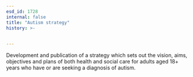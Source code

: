 ```yaml
---
esd_id: 1728
internal: false
title: "Autism strategy"
history: >-
  

---
```


Development and publication of a strategy which sets out the vision, aims, objectives and plans of both health and social care for adults aged 18+ years who have or are seeking a diagnosis of autism.

